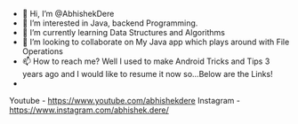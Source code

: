 - 👋 Hi, I’m @AbhishekDere
- 👀 I’m interested in Java, backend Programming.
- 🌱 I’m currently learning Data Structures and Algorithms
- 💞️ I’m looking to collaborate on My Java app which plays around with File Operations
- 📫 How to reach me? Well I used to make Android Tricks and Tips 3 years ago and I would like to resume it now so...Below are the Links!
- 
Youtube - https://www.youtube.com/abhishekdere
Instagram - https://www.instagram.com/abhishek.dere/

<!---
AbhishekDere/AbhishekDere is a ✨ special ✨ repository because its `README.md` (this file) appears on your GitHub profile.
You can click the Preview link to take a look at your changes.
--->
